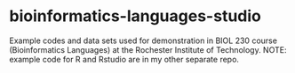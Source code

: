 # bioinformatics-languages-studio

Example codes and data sets used for demonstration in BIOL 230 course (Bioinformatics Languages) at the Rochester Institute of Technology.  NOTE: example code for R and Rstudio are in my other separate repo.
